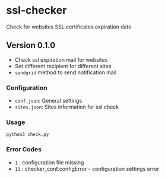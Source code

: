 # ssl-checker
Check for websites SSL certificates expiration date

## Version 0.1.0
- Check ssl expiration mail for websites
- Set different recipient for different sites
- `sendgrid` method to send notification mail

### Configuration
- `conf.json`: General settings
- `sites.json`: Sites information for ssl check

### Usage
```
python3 check.py
```

### Error Codes
- `1` : configuration file missing
- `11` : checker_conf.configError - configuration settings error 
